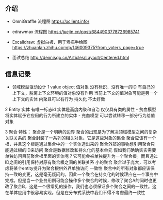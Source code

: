 <!--
 * @Author: gusu.xn
 * @Date: 2021-11-22 20:12:27
 * @Description: 
-->
## 介绍
- OmniGraffle 流程图
https://xclient.info/

- edrawmax 流程图
https://juejin.cn/post/6844903778726985741

- Excalidraw: 虚拟白板，用于素描手绘图
https://zhuanlan.zhihu.com/p/146009375?from_voters_page=true

- 面试总结
http://dennisgo.cn/Articles/Layout/Centered.html

  
## 信息记录
- 领域模型驱动设计
1 value object 值对象
没有标识，没有唯一的ID
有自己的上下文，脱离上下文环境的值对象没有作用
当前上下文的值对象可能是另一个上下文的实体
内聚且可以有行为
持久化 不太好做

2 Entity 实体
有唯一标志id
实体是高度内聚和自治
仅仅具有类的属性 - 贫血模型
将实体赋予它应用的行为所建立的实体 - 充血模型
可以尝试转移一部分行为给值对象

3 聚合
特性：
聚合是一个明确的边界
聚合的出现是为了解决领域模型之间的复杂关联关系的
聚合封装了一系列的相关对象，它是这些对象的集合
聚合应该有一个根，并且这个根是通过集合中的一个实体选出来的
聚合外部的事物想引用聚合只能通过根的ID来访问
聚合是数据修改和持久化的基本单元
假如我们确确实实需要单独访问目前聚合根里面的实体呢？它可能会被单独提升为一个聚合根。而且通过ID之间的引用保持对原有聚合根之间的关联关系
小的聚合
聚合过于庞大，可以考虑将某个entity提升为聚合根供外界单独访问
一致性
聚合中的所有对象都应该保持一致的变更，这是毫无疑问的。因此一个聚合在持久化的时候理应在一个事务中完成。但是当一个业务用例可能会操作多个聚合的时候，修改了聚合A的同时也更改了聚合B，这是一个很常见的操作，我们也必须保证多个聚合之间的一致性。这在单体应用中很容易实现，但是在分布式系统中我们不得不考虑最终一致性


